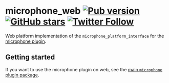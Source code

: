 # microphone_web [![Pub version](https://img.shields.io/pub/v/microphone_platform_interface.svg)](https://pub.dev/packages/microphone_web) [![GitHub stars](https://img.shields.io/github/stars/creativecreatorormaybenot/microphone.svg)](https://github.com/creativecreatorormaybenot/microphone) [![Twitter Follow](https://img.shields.io/twitter/follow/creativemaybeno?label=Follow&style=social)](https://twitter.com/creativemaybeno)

Web platform implementation of the `microphone_platform_interface` for the
[microphone plugin][microphone github].

## Getting started

If you want to use the microphone plugin on web, see the [main `microphone` plugin package](https://pub.dev/packages/microphone).

[microphone GitHub]: https://github.com/creativecreatorormaybenot/microphone
